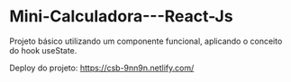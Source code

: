 # Mini-Calculadora---React-Js
Projeto básico utilizando um componente funcional, aplicando o conceito do hook useState.

Deploy do projeto:
https://csb-9nn9n.netlify.com/
